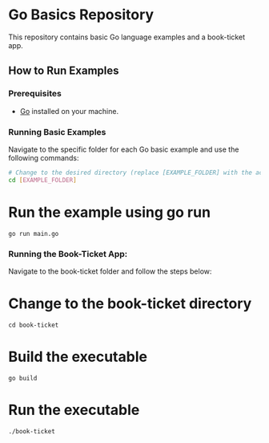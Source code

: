# Go Basics Repository

This repository contains basic Go language examples and a book-ticket app.

## How to Run Examples

### Prerequisites

- [Go](https://golang.org/dl/) installed on your machine.

### Running Basic Examples

Navigate to the specific folder for each Go basic example and use the following commands:

```bash
# Change to the desired directory (replace [EXAMPLE_FOLDER] with the actual folder name)
cd [EXAMPLE_FOLDER]
```
# Run the example using go run
```
go run main.go

```
### Running the Book-Ticket App:
Navigate to the book-ticket folder and follow the steps below:

# Change to the book-ticket directory
```
cd book-ticket

```

# Build the executable
```
go build

```
# Run the executable
```
./book-ticket
```

